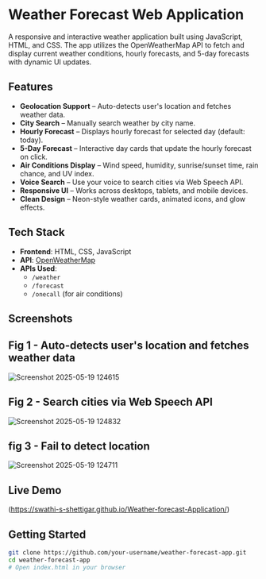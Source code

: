 # Weather Forecast Web Application

A responsive and interactive weather application built using JavaScript, HTML, and CSS. The app utilizes the OpenWeatherMap API to fetch and display current weather conditions, hourly forecasts, and 5-day forecasts with dynamic UI updates.

## Features

- **Geolocation Support** – Auto-detects user's location and fetches weather data.
- **City Search** – Manually search weather by city name.
- **Hourly Forecast** – Displays hourly forecast for selected day (default: today).
- **5-Day Forecast** – Interactive day cards that update the hourly forecast on click.
- **Air Conditions Display** – Wind speed, humidity, sunrise/sunset time, rain chance, and UV index.
- **Voice Search** – Use your voice to search cities via Web Speech API.
- **Responsive UI** – Works across desktops, tablets, and mobile devices.
- **Clean Design** – Neon-style weather cards, animated icons, and glow effects.

## Tech Stack

- **Frontend**: HTML, CSS, JavaScript
- **API**: [OpenWeatherMap](https://openweathermap.org/)
- **APIs Used**:
  - `/weather`
  - `/forecast`
  - `/onecall` (for air conditions)

## Screenshots

## Fig 1 - Auto-detects user's location and fetches weather data
![Screenshot 2025-05-19 124615](https://github.com/user-attachments/assets/2145f7e2-500e-48f5-9836-117e2d946c1f)

## Fig 2 - Search cities via Web Speech API
![Screenshot 2025-05-19 124832](https://github.com/user-attachments/assets/79d73715-6e54-480f-ae59-52dc3ac4ab7a)

## fig 3 - Fail to detect location
![Screenshot 2025-05-19 124711](https://github.com/user-attachments/assets/ea38723f-4adf-4a95-8757-c8ec0c531742)

## Live Demo
(https://swathi-s-shettigar.github.io/Weather-forecast-Application/)

## Getting Started

```bash
git clone https://github.com/your-username/weather-forecast-app.git
cd weather-forecast-app
# Open index.html in your browser
